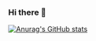 ### Hi there 👋

[![Anurag's GitHub stats](https://github-readme-stats.vercel.app/api?username=antonis-zisis&count_private=true&show_icons=true)](https://github.com/anuraghazra/github-readme-stats)

<!--
**antonis-zisis/antonis-zisis** is a ✨ _special_ ✨ repository because its `README.md` (this file) appears on your GitHub profile.

Here are some ideas to get you started:

- 🔭 I’m currently working on ...
- 🌱 I’m currently learning ...
- 👯 I’m looking to collaborate on ...
- 🤔 I’m looking for help with ...
- 💬 Ask me about ...
- 📫 How to reach me: ...
- 😄 Pronouns: ...
- ⚡ Fun fact: ...
-->
